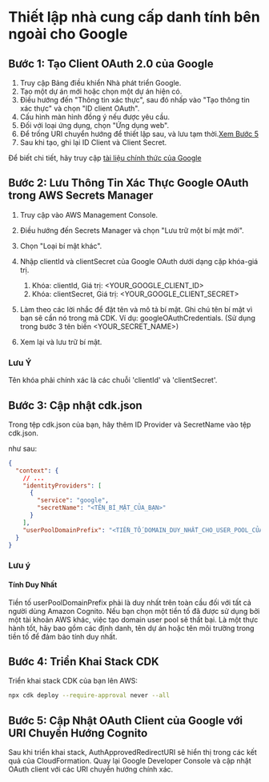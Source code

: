 # Thiết lập nhà cung cấp danh tính bên ngoài cho Google

## Bước 1: Tạo Client OAuth 2.0 của Google

1. Truy cập Bảng điều khiển Nhà phát triển Google.
2. Tạo một dự án mới hoặc chọn một dự án hiện có.
3. Điều hướng đến "Thông tin xác thực", sau đó nhấp vào "Tạo thông tin xác thực" và chọn "ID client OAuth".
4. Cấu hình màn hình đồng ý nếu được yêu cầu.
5. Đối với loại ứng dụng, chọn "Ứng dụng web".
6. Để trống URI chuyển hướng để thiết lập sau, và lưu tạm thời.[Xem Bước 5](#step-5-update-google-oauth-client-with-cognito-redirect-uris)
7. Sau khi tạo, ghi lại ID Client và Client Secret.

Để biết chi tiết, hãy truy cập [tài liệu chính thức của Google](https://support.google.com/cloud/answer/6158849?hl=en)

## Bước 2: Lưu Thông Tin Xác Thực Google OAuth trong AWS Secrets Manager

1. Truy cập vào AWS Management Console.
2. Điều hướng đến Secrets Manager và chọn "Lưu trữ một bí mật mới".
3. Chọn "Loại bí mật khác".
4. Nhập clientId và clientSecret của Google OAuth dưới dạng cặp khóa-giá trị.

   1. Khóa: clientId, Giá trị: <YOUR_GOOGLE_CLIENT_ID>
   2. Khóa: clientSecret, Giá trị: <YOUR_GOOGLE_CLIENT_SECRET>

5. Làm theo các lời nhắc để đặt tên và mô tả bí mật. Ghi chú tên bí mật vì bạn sẽ cần nó trong mã CDK. Ví dụ: googleOAuthCredentials. (Sử dụng trong bước 3 tên biến <YOUR_SECRET_NAME>)
6. Xem lại và lưu trữ bí mật.

### Lưu Ý

Tên khóa phải chính xác là các chuỗi 'clientId' và 'clientSecret'.

## Bước 3: Cập nhật cdk.json

Trong tệp cdk.json của bạn, hãy thêm ID Provider và SecretName vào tệp cdk.json.

như sau:

```json
{
  "context": {
    // ...
    "identityProviders": [
      {
        "service": "google",
        "secretName": "<TÊN_BÍ_MẬT_CỦA_BẠN>"
      }
    ],
    "userPoolDomainPrefix": "<TIỀN_TỐ_DOMAIN_DUY_NHẤT_CHO_USER_POOL_CỦA_BẠN>"
  }
}
```

### Lưu ý

#### Tính Duy Nhất

Tiền tố userPoolDomainPrefix phải là duy nhất trên toàn cầu đối với tất cả người dùng Amazon Cognito. Nếu bạn chọn một tiền tố đã được sử dụng bởi một tài khoản AWS khác, việc tạo domain user pool sẽ thất bại. Là một thực hành tốt, hãy bao gồm các định danh, tên dự án hoặc tên môi trường trong tiền tố để đảm bảo tính duy nhất.

## Bước 4: Triển Khai Stack CDK

Triển khai stack CDK của bạn lên AWS:

```sh
npx cdk deploy --require-approval never --all
```

## Bước 5: Cập Nhật OAuth Client của Google với URI Chuyển Hướng Cognito

Sau khi triển khai stack, AuthApprovedRedirectURI sẽ hiển thị trong các kết quả của CloudFormation. Quay lại Google Developer Console và cập nhật OAuth client với các URI chuyển hướng chính xác.